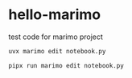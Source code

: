 # hello-marimo
test code for marimo project


```bash
uvx marimo edit notebook.py

pipx run marimo edit notebook.py
```
